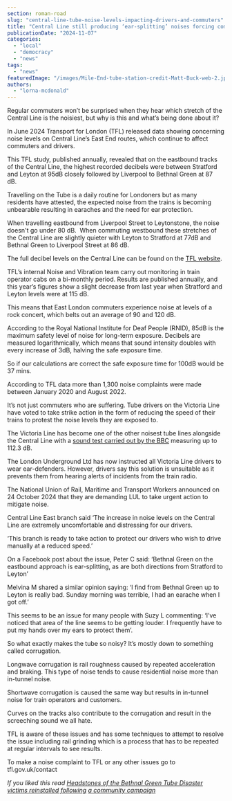 ```yaml
---
section: roman-road
slug: "central-line-tube-noise-levels-impacting-drivers-and-commuters"
title: "Central Line still producing ‘ear-splitting’ noises forcing commuters to cover their ears and drivers to go slower"
publicationDate: "2024-11-07"
categories: 
  - "local"
  - "democracy"
  - "news"
tags: 
  - "news"
featuredImage: "/images/Mile-End-tube-station-credit-Matt-Buck-web-2.jpg"
authors: 
  - "lorna-mcdonald"
---
```


Regular commuters won’t be surprised when they hear which stretch of the Central Line is the noisiest, but why is this and what’s being done about it?

In June 2024 Transport for London (TFL) released data showing concerning noise levels on Central Line’s East End routes, which continue to affect commuters and drivers. 

This TFL study, published annually, revealed that on the eastbound tracks of the Central Line, the highest recorded decibels were between Stratford and Leyton at 95dB closely followed by Liverpool to Bethnal Green at 87 dB.  

Travelling on the Tube is a daily routine for Londoners but as many residents have attested, the expected noise from the trains is becoming unbearable resulting in earaches and the need for ear protection. 

When travelling eastbound from Liverpool Street to Leytonstone, the noise doesn't go under 80 dB.  When commuting westbound these stretches of the Central Line are slightly quieter with Leyton to Stratford at 77dB and Bethnal Green to Liverpool Street at 86 dB. 

The full decibel levels on the Central Line can be found on the [TFL website](https://tfl.gov.uk/corporate/transparency/freedom-of-information/foi-request-detail?referenceId=FOI-1231-2425).

TFL’s internal Noise and Vibration team carry out monitoring in train operator cabs on a bi-monthly period. Results are published annually, and this year’s figures show a slight decrease from last year when Stratford and Leyton levels were at 115 dB.  

This means that East London commuters experience noise at levels of a rock concert, which belts out an average of 90 and 120 dB. 

According to the Royal National Institute for Deaf People (RNID), 85dB is the maximum safety level of noise for long-term exposure. Decibels are measured logarithmically, which means that sound intensity doubles with every increase of 3dB, halving the safe exposure time. 

So if our calculations are correct the safe exposure time for 100dB would be 37 mins. 

According to TFL data more than 1,300 noise complaints were made between January 2020 and August 2022. 

It’s not just commuters who are suffering. Tube drivers on the Victoria Line have voted to take strike action in the form of reducing the speed of their trains to protest the noise levels they are exposed to. 

The Victoria Line has become one of the other noisest tube lines alongside the Central Line with a [sound test carried out by the BBC](https://www.bbc.co.uk/news/articles/ced0d869e13o) measuring up to 112.3 dB. 

The London Underground Ltd has now instructed all Victoria Line drivers to wear ear-defenders. However, drivers say this solution is unsuitable as it prevents them from hearing alerts of incidents from the train radio. 

The National Union of Rail, Maritime and Transport Workers announced on 24 October 2024 that they are demanding LUL to take urgent action to mitigate noise. 

Central Line East branch said ‘The increase in noise levels on the Central Line are extremely uncomfortable and distressing for our drivers.

‘This branch is ready to take action to protect our drivers who wish to drive manually at a reduced speed.’ 

On a Facebook post about the issue, Peter C said: ‘Bethnal Green on the eastbound approach is ear-splitting, as are both directions from Stratford to Leyton’ 

Melvina M shared a similar opinion saying: ‘I find from Bethnal Green up to Leyton is really bad. Sunday morning was terrible, I had an earache when I got off.’ 

This seems to be an issue for many people with Suzy L commenting: ‘I’ve noticed that area of the line seems to be getting louder. I frequently have to put my hands over my ears to protect them’.  

So what exactly makes the tube so noisy? It’s mostly down to something called corrugation.

Longwave corrugation is rail roughness caused by repeated acceleration and braking. This type of noise tends to cause residential noise more than in-tunnel noise. 

Shortwave corrugation is caused the same way but results in in-tunnel noise for train operators and customers. 

Curves on the tracks also contribute to the corrugation and result in the screeching sound we all hate. 

TFL is aware of these issues and has some techniques to attempt to resolve the issue including rail grinding which is a process that has to be repeated at regular intervals to see results. 

To make a noise complaint to TFL or any other issues go to tfl.gov.uk/contact

_If you liked this read [Headstones of the Bethnal Green Tube Disaster victims reinstalled following](https://bethnalgreenlondon.co.uk/tube-disaster-headstones-saved-new-memorial-garden/) [a community campaign](https://bethnalgreenlondon.co.uk/tube-disaster-headstones-saved-new-memorial-garden/)_
